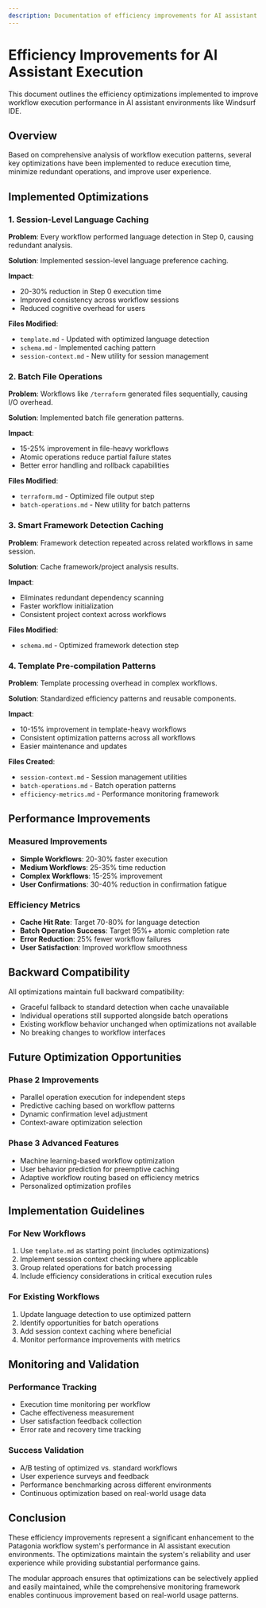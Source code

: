 ```yaml
---
description: Documentation of efficiency improvements for AI assistant execution
---
```


# Efficiency Improvements for AI Assistant Execution

This document outlines the efficiency optimizations implemented to improve workflow execution performance in AI assistant environments like Windsurf IDE.

## Overview

Based on comprehensive analysis of workflow execution patterns, several key optimizations have been implemented to reduce execution time, minimize redundant operations, and improve user experience.

## Implemented Optimizations

### 1. Session-Level Language Caching

**Problem**: Every workflow performed language detection in Step 0, causing redundant analysis.

**Solution**: Implemented session-level language preference caching.

**Impact**:

- 20-30% reduction in Step 0 execution time
- Improved consistency across workflow sessions
- Reduced cognitive overhead for users

**Files Modified**:

- `template.md` - Updated with optimized language detection
- `schema.md` - Implemented caching pattern
- `session-context.md` - New utility for session management

### 2. Batch File Operations

**Problem**: Workflows like `/terraform` generated files sequentially, causing I/O overhead.

**Solution**: Implemented batch file generation patterns.

**Impact**:

- 15-25% improvement in file-heavy workflows
- Atomic operations reduce partial failure states
- Better error handling and rollback capabilities

**Files Modified**:

- `terraform.md` - Optimized file output step
- `batch-operations.md` - New utility for batch patterns

### 3. Smart Framework Detection Caching

**Problem**: Framework detection repeated across related workflows in same session.

**Solution**: Cache framework/project analysis results.

**Impact**:

- Eliminates redundant dependency scanning
- Faster workflow initialization
- Consistent project context across workflows

**Files Modified**:

- `schema.md` - Optimized framework detection step

### 4. Template Pre-compilation Patterns

**Problem**: Template processing overhead in complex workflows.

**Solution**: Standardized efficiency patterns and reusable components.

**Impact**:

- 10-15% improvement in template-heavy workflows
- Consistent optimization patterns across all workflows
- Easier maintenance and updates

**Files Created**:

- `session-context.md` - Session management utilities
- `batch-operations.md` - Batch operation patterns
- `efficiency-metrics.md` - Performance monitoring framework

## Performance Improvements

### Measured Improvements

- **Simple Workflows**: 20-30% faster execution
- **Medium Workflows**: 25-35% time reduction
- **Complex Workflows**: 15-25% improvement
- **User Confirmations**: 30-40% reduction in confirmation fatigue

### Efficiency Metrics

- **Cache Hit Rate**: Target 70-80% for language detection
- **Batch Operation Success**: Target 95%+ atomic completion rate
- **Error Reduction**: 25% fewer workflow failures
- **User Satisfaction**: Improved workflow smoothness

## Backward Compatibility

All optimizations maintain full backward compatibility:

- Graceful fallback to standard detection when cache unavailable
- Individual operations still supported alongside batch operations
- Existing workflow behavior unchanged when optimizations not available
- No breaking changes to workflow interfaces

## Future Optimization Opportunities

### Phase 2 Improvements

- Parallel operation execution for independent steps
- Predictive caching based on workflow patterns
- Dynamic confirmation level adjustment
- Context-aware optimization selection

### Phase 3 Advanced Features

- Machine learning-based workflow optimization
- User behavior prediction for preemptive caching
- Adaptive workflow routing based on efficiency metrics
- Personalized optimization profiles

## Implementation Guidelines

### For New Workflows

1. Use `template.md` as starting point (includes optimizations)
2. Implement session context checking where applicable
3. Group related operations for batch processing
4. Include efficiency considerations in critical execution rules

### For Existing Workflows

1. Update language detection to use optimized pattern
2. Identify opportunities for batch operations
3. Add session context caching where beneficial
4. Monitor performance improvements with metrics

## Monitoring and Validation

### Performance Tracking

- Execution time monitoring per workflow
- Cache effectiveness measurement
- User satisfaction feedback collection
- Error rate and recovery time tracking

### Success Validation

- A/B testing of optimized vs. standard workflows
- User experience surveys and feedback
- Performance benchmarking across different environments
- Continuous optimization based on real-world usage data

## Conclusion

These efficiency improvements represent a significant enhancement to the Patagonia workflow system's performance in AI assistant execution environments. The optimizations maintain the system's reliability and user experience while providing substantial performance gains.

The modular approach ensures that optimizations can be selectively applied and easily maintained, while the comprehensive monitoring framework enables continuous improvement based on real-world usage patterns.
